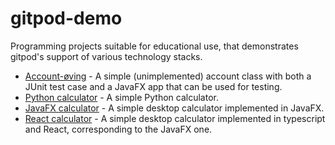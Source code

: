 # gitpod-demo

Programming projects suitable for educational use, that demonstrates gitpod's support of various technology stacks.

- [Account-øving](tdt4100-assignment-with-javafx/src/encapsulation/Account.md) - A simple (unimplemented) account class
with both a JUnit test case and a JavaFX app that can be used for testing.
- [Python calculator](py-calc/README.md) - A simple Python calculator.
- [JavaFX calculator](javafx-calculator/README.md) - A simple desktop calculator implemented in JavaFX.
- [React calculator](react-calculator/README.md) - A simple desktop calculator implemented in typescript and React, corresponding to the JavaFX one.
